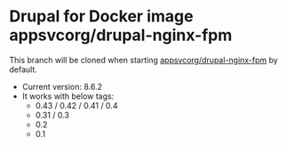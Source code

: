 # Drupal for Docker image appsvcorg/drupal-nginx-fpm

This branch will be cloned when starting [appsvcorg/drupal-nginx-fpm](https://hub.docker.com/r/appsvcorg/drupal-nginx-fpm/) by default.

- Current version: 8.6.2
- It works with below tags:
    - 0.43 / 0.42 / 0.41 / 0.4
    - 0.31 / 0.3
    - 0.2
    - 0.1
